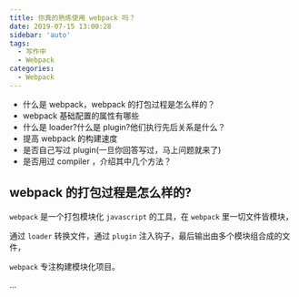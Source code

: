 ```yaml
---
title: 你真的熟练使用 webpack 吗？
date: 2019-07-15 13:00:28
sidebar: 'auto'
tags:
  - 写作中
  - Webpack
categories:
  - Webpack
---
```


- 什么是 webpack，webpack 的打包过程是怎么样的？
- webpack 基础配置的属性有哪些
- 什么是 loader?什么是 plugin?他们执行先后关系是什么？
- 提高 webpack 的构建速度
- 是否自己写过 plugin(一旦你回答写过，马上问题就来了)
- 是否用过 compiler ，介绍其中几个方法？

## webpack 的打包过程是怎么样的?

`webpack` 是一个打包模块化 `javascript` 的工具，在 `webpack` 里一切文件皆模块，

通过 `loader` 转换文件，通过 `plugin` 注入钩子，最后输出由多个模块组合成的文件，

`webpack` 专注构建模块化项目。

...
